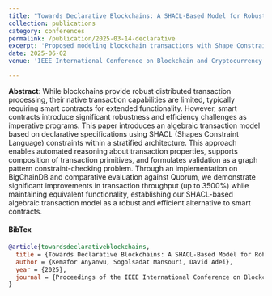 ```yaml
---
title: "Towards Declarative Blockchains: A SHACL-Based Model for Robust and Efficient Transactions"
collection: publications
category: conferences
permalink: /publication/2025-03-14-declarative
excerpt: 'Proposed modeling blockchain transactions with Shape Constraint Languages to reduce errors from imperative smart contracts.'
date: 2025-06-02
venue: 'IEEE International Conference on Blockchain and Cryptocurrency (ICBC)'

---
```


<!-- **Extended Paper**: [Arxiv](./) 

**Artifact**: [GitHub](https://github.com/wspr-ncsu/jaeger) and [Zenodo](https://zenodo.org/doi/10.5281/zenodo.12733869) -->


**Abstract**: While blockchains provide robust distributed transaction processing, their native transaction capabilities are limited, typically requiring smart contracts for extended functionality. However, smart contracts introduce significant robustness and efficiency challenges as imperative programs. This paper introduces an algebraic transaction model based on declarative specifications using SHACL (Shapes Constraint Language) constraints within a stratified architecture. This approach enables automated reasoning about transaction properties, supports composition of transaction primitives, and formulates validation as a graph pattern constraint-checking problem. Through an implementation on BigChainDB and comparative evaluation against Quorum, we demonstrate significant improvements in transaction throughput (up to 3500\%) while maintaining equivalent functionality, establishing our SHACL-based algebraic transaction model as a robust and efficient alternative to smart contracts.


#### BibTex

```Bibtex
@article{towardsdeclarativeblockchains,
  title = {Towards Declarative Blockchains: A SHACL-Based Model for Robust and Efficient Transactions},
  author = {Kemafor Anyanwu, Sogolsadat Mansouri, David Adei},
  year = {2025},
  journal = {Proceedings of the IEEE International Conference on Blockchain and Cryptocurrency (ICBC)},
}
```